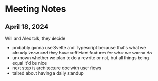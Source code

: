 # Meeting Notes

## April 18, 2024

Will and Alex talk, they decide

- probably gonna use Svelte and Typescript because that's what we already know
  and they have sufficient features for what we wanna do.
- unknown whether we plan to do a rewrite or not, but all things being equal
  it'd be nice
- next step is architecture doc with user flows
- talked about having a daily standup
